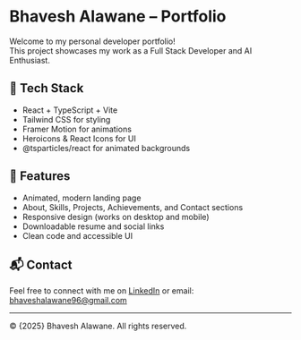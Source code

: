 # Bhavesh Alawane – Portfolio

Welcome to my personal developer portfolio!  
This project showcases my work as a Full Stack Developer and AI Enthusiast.

## 🚀 Tech Stack

- React + TypeScript + Vite
- Tailwind CSS for styling
- Framer Motion for animations
- Heroicons & React Icons for UI
- @tsparticles/react for animated backgrounds

## 🌟 Features

- Animated, modern landing page
- About, Skills, Projects, Achievements, and Contact sections
- Responsive design (works on desktop and mobile)
- Downloadable resume and social links
- Clean code and accessible UI

## 📬 Contact

Feel free to connect with me on [LinkedIn](https://linkedin.com/in/bhavesh-alawane) or email: bhaveshalawane96@gmail.com

---

© {2025} Bhavesh Alawane. All rights reserved.